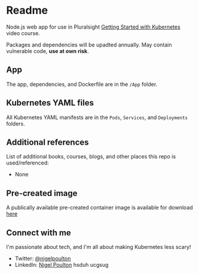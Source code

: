 # Readme

Node.js web app for use in Pluralsight [Getting Started with Kubernetes](https://app.pluralsight.com/library/courses/getting-started-kubernetes/table-of-contents) video course.

Packages and dependencies will be upadted annually. May contain vulnerable code, **use at own risk**.

## App

The app, dependencies, and Dockerfile are in the `/App` folder.

## Kubernetes YAML files

All Kubernetes YAML manifests are in the `Pods`, `Services`, and `Deployments` folders.

## Additional references

List of additional books, courses, blogs, and other places this repo is used/referenced:

- None

## Pre-created image

A publically available pre-created container image is available for download [here](https://hub.docker.com/repository/docker/nigelpoulton/getting-started-k8s)

## Connect with me

I'm passionate about tech, and I'm all about making Kubernetes less scary!

- Twitter: [@nigelpoulton](https://twitter.com/nigelpoulton)
- LinkedIn: [Nigel Poulton](https://www.linkedin.com/in/nigelpoulton/)
hsduh
ucgsug
